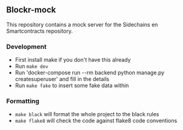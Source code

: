 ## Blockr-mock
This repository contains a mock server for the Sidechains en Smartcontracts repository.

### Development
 - First install make if you don't have this already
 - Run `make dev`
 - Run 'docker-compose run --rm backend python manage.py createsuperuser' and fill in the details
 - Run `make fake` to insert some fake data within

### Formatting
 - `make black` will format the whole project to the black rules
 - `make flake8` will check the code against flake8 code conventions